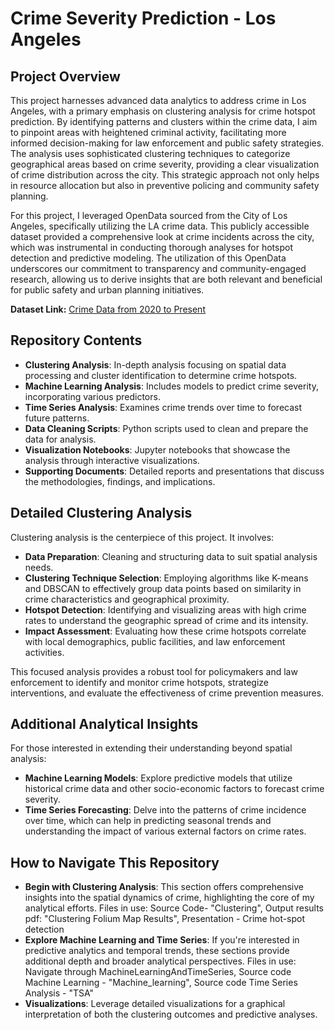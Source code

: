# Crime Severity Prediction - Los Angeles

## Project Overview
This project harnesses advanced data analytics to address crime in Los Angeles, with a primary emphasis on clustering analysis for crime hotspot prediction. By identifying patterns and clusters within the crime data, I aim to pinpoint areas with heightened criminal activity, facilitating more informed decision-making for law enforcement and public safety strategies. The analysis uses sophisticated clustering techniques to categorize geographical areas based on crime severity, providing a clear visualization of crime distribution across the city. This strategic approach not only helps in resource allocation but also in preventive policing and community safety planning.

For this project, I leveraged OpenData sourced from the City of Los Angeles, specifically utilizing the LA crime data. This publicly accessible dataset provided a comprehensive look at crime incidents across the city, which was instrumental in conducting thorough analyses for hotspot detection and predictive modeling. The utilization of this OpenData underscores our commitment to transparency and community-engaged research, allowing us to derive insights that are both relevant and beneficial for public safety and urban planning initiatives.

**Dataset Link:** [Crime Data from 2020 to Present](https://catalog.data.gov/dataset/crime-data-from-2020-to-present/resource/5eb6507e-fa82-4595-a604-023f8a326099)

## Repository Contents
- **Clustering Analysis**: In-depth analysis focusing on spatial data processing and cluster identification to determine crime hotspots.
- **Machine Learning Analysis**: Includes models to predict crime severity, incorporating various predictors.
- **Time Series Analysis**: Examines crime trends over time to forecast future patterns.
- **Data Cleaning Scripts**: Python scripts used to clean and prepare the data for analysis.
- **Visualization Notebooks**: Jupyter notebooks that showcase the analysis through interactive visualizations.
- **Supporting Documents**: Detailed reports and presentations that discuss the methodologies, findings, and implications.

## Detailed Clustering Analysis
Clustering analysis is the centerpiece of this project. It involves:

- **Data Preparation**: Cleaning and structuring data to suit spatial analysis needs.
- **Clustering Technique Selection**: Employing algorithms like K-means and DBSCAN to effectively group data points based on similarity in crime characteristics and geographical proximity.
- **Hotspot Detection**: Identifying and visualizing areas with high crime rates to understand the geographic spread of crime and its intensity.
- **Impact Assessment**: Evaluating how these crime hotspots correlate with local demographics, public facilities, and law enforcement activities.

This focused analysis provides a robust tool for policymakers and law enforcement to identify and monitor crime hotspots, strategize interventions, and evaluate the effectiveness of crime prevention measures.

## Additional Analytical Insights
For those interested in extending their understanding beyond spatial analysis:
- **Machine Learning Models**: Explore predictive models that utilize historical crime data and other socio-economic factors to forecast crime severity.
- **Time Series Forecasting**: Delve into the patterns of crime incidence over time, which can help in predicting seasonal trends and understanding the impact of various external factors on crime rates.

## How to Navigate This Repository
- **Begin with Clustering Analysis**: This section offers comprehensive insights into the spatial dynamics of crime, highlighting the core of my analytical efforts. Files in use: Source Code- "Clustering", Output results pdf: "Clustering Folium Map Results", Presentation - Crime hot-spot detection
- **Explore Machine Learning and Time Series**: If you're interested in predictive analytics and temporal trends, these sections provide additional depth and broader analytical perspectives. Files in use: Navigate through MachineLearningAndTimeSeries, Source code Machine Learning - "Machine_learning", Source code Time Series Analysis - "TSA"
- **Visualizations**: Leverage detailed visualizations for a graphical interpretation of both the clustering outcomes and predictive analyses.
